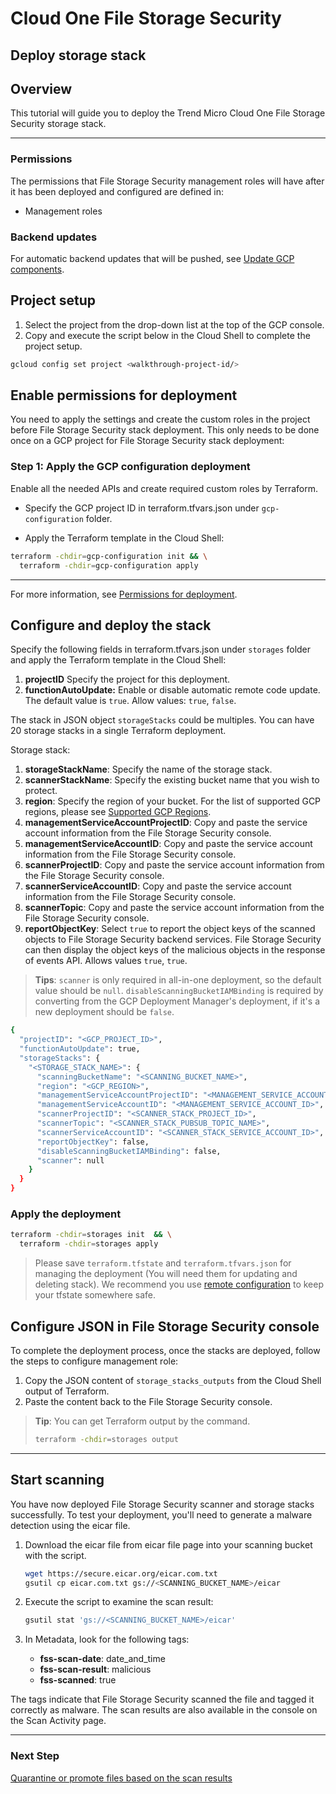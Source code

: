 # Cloud One File Storage Security

## Deploy storage stack

## Overview

<walkthrough-tutorial-duration duration="5"></walkthrough-tutorial-duration>

This tutorial will guide you to deploy the Trend Micro Cloud One File Storage Security storage stack.

--------------------------------

### Permissions

The permissions that File Storage Security management roles will have after it has been deployed and configured are defined in:

* <walkthrough-editor-open-file filePath="modules/management-roles/main.tf">Management roles</walkthrough-editor-open-file>

### Backend updates

For automatic backend updates that will be pushed, see [Update GCP components](https://cloudone.trendmicro.com/docs/file-storage-security/component-update-gcp/).

## Project setup

1. Select the project from the drop-down list at the top of the GCP console.
2. Copy and execute the script below in the Cloud Shell to complete the project setup.

<walkthrough-project-setup></walkthrough-project-setup>

```sh
gcloud config set project <walkthrough-project-id/>
```

## Enable permissions for deployment

You need to apply the settings and create the custom roles in the project before File Storage Security stack deployment. This only needs to be done once on a GCP project for File Storage Security stack deployment:

### Step 1: Apply the GCP configuration deployment

Enable all the needed APIs and create required custom roles by Terraform.

* Specify the GCP project ID in <walkthrough-editor-open-file filePath="gcp-configuration/terraform.tfvars.json">terraform.tfvars.json</walkthrough-editor-open-file> under `gcp-configuration` folder.

* Apply the Terraform template in the Cloud Shell:

```sh
terraform -chdir=gcp-configuration init && \
  terraform -chdir=gcp-configuration apply
```

--------------------------------

For more information, see [Permissions for deployment](https://cloudone.trendmicro.com/docs/file-storage-security/gs-before-gcp/).

## Configure and deploy the stack

Specify the following fields in <walkthrough-editor-open-file filePath="storages/terraform.tfvars.json">terraform.tfvars.json</walkthrough-editor-open-file> under `storages` folder and apply the Terraform template in the Cloud Shell:

1. **projectID** Specify the project for this deployment.
2. **functionAutoUpdate:** Enable or disable automatic remote code update. The default value is `true`. Allow values: `true`, `false`.

The stack in JSON object `storageStacks` could be multiples. You can have 20 storage stacks in a single Terraform deployment.

Storage stack:
1. **storageStackName**: Specify the name of the storage stack.
2. **scannerStackName**: Specify the existing bucket name that you wish to protect.
3. **region**: Specify the region of your bucket. For the list of supported GCP regions, please see [Supported GCP Regions](https://cloudone.trendmicro.com/docs/file-storage-security/supported-gcp/).
4. **managementServiceAccountProjectID**: Copy and paste the service account information from the File Storage Security console.
5. **managementServiceAccountID**: Copy and paste the service account information from the File Storage Security console.
6. **scannerProjectID**: Copy and paste the service account information from the File Storage Security console.
7. **scannerServiceAccountID**: Copy and paste the service account information from the File Storage Security console.
8. **scannerTopic**: Copy and paste the service account information from the File Storage Security console.
9. **reportObjectKey**: Select `true` to report the object keys of the scanned objects to File Storage Security backend services. File Storage Security can then display the object keys of the malicious objects in the response of events API. Allows values `true`, `true`.

> **Tips**:
 `scanner` is only required in all-in-one deployment, so the default value should be `null`. `disableScanningBucketIAMBinding` is required by converting from the GCP Deployment Manager's deployment, if it's a new deployment should be `false`.

```sh
{
  "projectID": "<GCP_PROJECT_ID>",
  "functionAutoUpdate": true,
  "storageStacks": {
    "<STORAGE_STACK_NAME>": {
      "scanningBucketName": "<SCANNING_BUCKET_NAME>",
      "region": "<GCP_REGION>",
      "managementServiceAccountProjectID": "<MANAGEMENT_SERVICE_ACCOUNT_GCP_PROJECT_ID>",
      "managementServiceAccountID": "<MANAGEMENT_SERVICE_ACCOUNT_ID>",
      "scannerProjectID": "<SCANNER_STACK_PROJECT_ID>",
      "scannerTopic": "<SCANNER_STACK_PUBSUB_TOPIC_NAME>",
      "scannerServiceAccountID": "<SCANNER_STACK_SERVICE_ACCOUNT_ID>",
      "reportObjectKey": false,
      "disableScanningBucketIAMBinding": false,
      "scanner": null
    }
  }
}
```

### Apply the deployment

```sh
terraform -chdir=storages init  && \
  terraform -chdir=storages apply
```

> Please save `terraform.tfstate` and `terraform.tfvars.json` for managing the deployment (You will need them for updating and deleting stack). We recommend you use [remote configuration](https://developer.hashicorp.com/terraform/language/settings/backends/configuration) to keep your tfstate somewhere safe.

## Configure JSON in File Storage Security console

To complete the deployment process, once the stacks are deployed, follow the steps to configure management role:

1. Copy the JSON content of `storage_stacks_outputs` from the Cloud Shell output of Terraform.
2. Paste the content back to the File Storage Security console.

> **Tip**:
> You can get Terraform output by the command.
> ```sh
> terraform -chdir=storages output
> ```

--------------------------------

## Start scanning

You have now deployed File Storage Security scanner and storage stacks successfully. To test your deployment, you'll need to generate a malware detection using the eicar file.

1. Download the eicar file from eicar file page into your scanning bucket with the script.

    ```sh
    wget https://secure.eicar.org/eicar.com.txt
    gsutil cp eicar.com.txt gs://<SCANNING_BUCKET_NAME>/eicar
    ```

2. Execute the script to examine the scan result:

    ```sh
    gsutil stat 'gs://<SCANNING_BUCKET_NAME>/eicar'
    ```

3. In Metadata, look for the following tags:
    * **fss-scan-date**: date_and_time
    * **fss-scan-result**: malicious
    * **fss-scanned**: true

The tags indicate that File Storage Security scanned the file and tagged it correctly as malware. The scan results are also available in the console on the Scan Activity page.

--------------------------------

### Next Step

[Quarantine or promote files based on the scan results](https://cloudone.trendmicro.com/docs/file-storage-security/github-sample-code/#post-scan)
